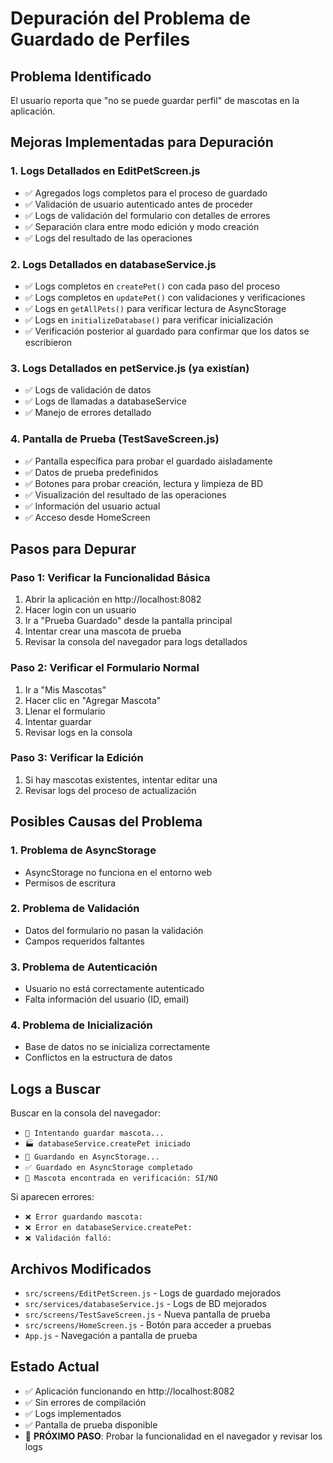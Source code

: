 # Depuración del Problema de Guardado de Perfiles

## Problema Identificado
El usuario reporta que "no se puede guardar perfil" de mascotas en la aplicación.

## Mejoras Implementadas para Depuración

### 1. Logs Detallados en EditPetScreen.js
- ✅ Agregados logs completos para el proceso de guardado
- ✅ Validación de usuario autenticado antes de proceder
- ✅ Logs de validación del formulario con detalles de errores
- ✅ Separación clara entre modo edición y modo creación
- ✅ Logs del resultado de las operaciones

### 2. Logs Detallados en databaseService.js
- ✅ Logs completos en `createPet()` con cada paso del proceso
- ✅ Logs completos en `updatePet()` con validaciones y verificaciones
- ✅ Logs en `getAllPets()` para verificar lectura de AsyncStorage
- ✅ Logs en `initializeDatabase()` para verificar inicialización
- ✅ Verificación posterior al guardado para confirmar que los datos se escribieron

### 3. Logs Detallados en petService.js (ya existían)
- ✅ Logs de validación de datos
- ✅ Logs de llamadas a databaseService
- ✅ Manejo de errores detallado

### 4. Pantalla de Prueba (TestSaveScreen.js)
- ✅ Pantalla específica para probar el guardado aisladamente
- ✅ Datos de prueba predefinidos
- ✅ Botones para probar creación, lectura y limpieza de BD
- ✅ Visualización del resultado de las operaciones
- ✅ Información del usuario actual
- ✅ Acceso desde HomeScreen

## Pasos para Depurar

### Paso 1: Verificar la Funcionalidad Básica
1. Abrir la aplicación en http://localhost:8082
2. Hacer login con un usuario
3. Ir a "Prueba Guardado" desde la pantalla principal
4. Intentar crear una mascota de prueba
5. Revisar la consola del navegador para logs detallados

### Paso 2: Verificar el Formulario Normal
1. Ir a "Mis Mascotas"
2. Hacer clic en "Agregar Mascota" 
3. Llenar el formulario
4. Intentar guardar
5. Revisar logs en la consola

### Paso 3: Verificar la Edición
1. Si hay mascotas existentes, intentar editar una
2. Revisar logs del proceso de actualización

## Posibles Causas del Problema

### 1. Problema de AsyncStorage
- AsyncStorage no funciona en el entorno web
- Permisos de escritura

### 2. Problema de Validación
- Datos del formulario no pasan la validación
- Campos requeridos faltantes

### 3. Problema de Autenticación
- Usuario no está correctamente autenticado
- Falta información del usuario (ID, email)

### 4. Problema de Inicialización
- Base de datos no se inicializa correctamente
- Conflictos en la estructura de datos

## Logs a Buscar

Buscar en la consola del navegador:
- `🔄 Intentando guardar mascota...`
- `🏭 databaseService.createPet iniciado`
- `💾 Guardando en AsyncStorage...`
- `✅ Guardado en AsyncStorage completado`
- `🎯 Mascota encontrada en verificación: SÍ/NO`

Si aparecen errores:
- `❌ Error guardando mascota:`
- `❌ Error en databaseService.createPet:`
- `❌ Validación falló:`

## Archivos Modificados
- `src/screens/EditPetScreen.js` - Logs de guardado mejorados
- `src/services/databaseService.js` - Logs de BD mejorados  
- `src/screens/TestSaveScreen.js` - Nueva pantalla de prueba
- `src/screens/HomeScreen.js` - Botón para acceder a pruebas
- `App.js` - Navegación a pantalla de prueba

## Estado Actual
- ✅ Aplicación funcionando en http://localhost:8082
- ✅ Sin errores de compilación
- ✅ Logs implementados
- ✅ Pantalla de prueba disponible
- 🔄 **PRÓXIMO PASO**: Probar la funcionalidad en el navegador y revisar los logs
